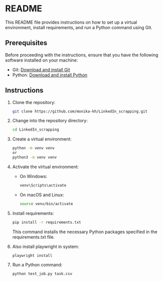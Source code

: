 # README

This README file provides instructions on how to set up a virtual environment, install requirements, and run a Python command using Git.

## Prerequisites

Before proceeding with the instructions, ensure that you have the following software installed on your machine:

- Git: [Download and install Git](https://git-scm.com/downloads)
- Python: [Download and install Python](https://www.python.org/downloads/)

## Instructions

1. Clone the repository: 

    ```sh
    git clone https://github.com/monika-kh/LinkedIn_scrapping.git
    ```
2. Change into the repository directory:
    ```sh
    cd LinkedIn_scrapping
    ```
3. Create a virtual environment:
    ```sh
    python -m venv venv
    or
    python3 -m venv venv
    ```
4. Activate the virtual environment:

    - On Windows:
      ```sh
      venv\Scripts\activate
      ```
    - On macOS and Linux:
      ```sh
      source venv/bin/activate
      ```
5. Install requirements:
    ```sh
    pip install -r requirements.txt
    ```
    This command installs the necessary Python packages specified in the requirements.txt file.
6. Also install playwright in system:
    ```sh
    playwright install
    ```
7. Run a Python command:
    ```sh
    python test_job.py task.csv
    ```

